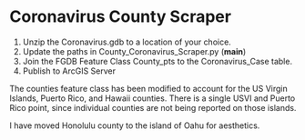# Coronavirus County Scraper

1. Unzip the Coronavirus.gdb to a location of your choice.
2. Update the paths in County_Coronavirus_Scraper.py (__main__)
3. Join the FGDB Feature Class County_pts to the Coronavirus_Case table.
4. Publish to ArcGIS Server

The counties feature class has been modified to account for the US Virgin Islands, Puerto Rico, and Hawaii counties.
There is a single USVI and Puerto Rico point, since individual counties are not being reported on those islands.

I have moved Honolulu county to the island of Oahu for aesthetics.
